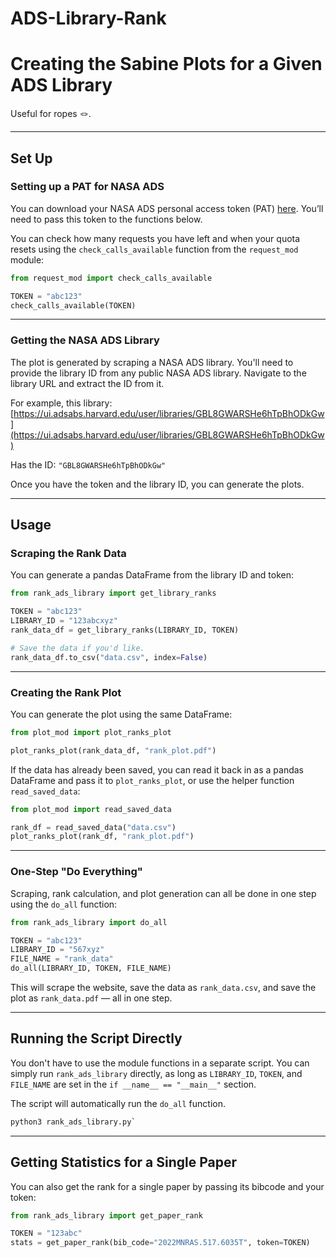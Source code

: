 # ADS-Library-Rank

# Creating the Sabine Plots for a Given ADS Library

Useful for ropes 🪢.

----------

## Set Up

### Setting up a PAT for NASA ADS

You can download your NASA ADS personal access token (PAT) [here](https://ui.adsabs.harvard.edu/user/settings/token). You’ll need to pass this token to the functions below.

You can check how many requests you have left and when your quota resets using the `check_calls_available` function from the `request_mod` module:

```python
from request_mod import check_calls_available

TOKEN = "abc123"
check_calls_available(TOKEN)

```
----------

### Getting the NASA ADS Library

The plot is generated by scraping a NASA ADS library. You'll need to provide the library ID from any public NASA ADS library. Navigate to the library URL and extract the ID from it.

For example, this library:  
[https://ui.adsabs.harvard.edu/user/libraries/GBL8GWARSHe6hTpBhODkGw](https://ui.adsabs.harvard.edu/user/libraries/GBL8GWARSHe6hTpBhODkGw)

Has the ID: `"GBL8GWARSHe6hTpBhODkGw"`

Once you have the token and the library ID, you can generate the plots.

----------

## Usage

### Scraping the Rank Data

You can generate a pandas DataFrame from the library ID and token:

```python
from rank_ads_library import get_library_ranks

TOKEN = "abc123"
LIBRARY_ID = "123abcxyz"
rank_data_df = get_library_ranks(LIBRARY_ID, TOKEN)

# Save the data if you'd like.
rank_data_df.to_csv("data.csv", index=False)

```
----------

### Creating the Rank Plot

You can generate the plot using the same DataFrame:

```python
from plot_mod import plot_ranks_plot

plot_ranks_plot(rank_data_df, "rank_plot.pdf")

```

If the data has already been saved, you can read it back in as a pandas DataFrame and pass it to `plot_ranks_plot`, or use the helper function `read_saved_data`:

```python
from plot_mod import read_saved_data

rank_df = read_saved_data("data.csv")
plot_ranks_plot(rank_df, "rank_plot.pdf")

```
----------

### One-Step "Do Everything"

Scraping, rank calculation, and plot generation can all be done in one step using the `do_all` function:

```python
from rank_ads_library import do_all

TOKEN = "abc123"
LIBRARY_ID = "567xyz"
FILE_NAME = "rank_data"
do_all(LIBRARY_ID, TOKEN, FILE_NAME)

```
This will scrape the website, save the data as `rank_data.csv`, and save the plot as `rank_data.pdf` — all in one step.

----------

## Running the Script Directly

You don't have to use the module functions in a separate script. You can simply run `rank_ads_library` directly, as long as `LIBRARY_ID`, `TOKEN`, and `FILE_NAME` are set in the `if __name__ == "__main__"` section.

The script will automatically run the `do_all` function.

```sh
python3 rank_ads_library.py` 
```
----------

## Getting Statistics for a Single Paper

You can also get the rank for a single paper by passing its bibcode and your token:

```python
from rank_ads_library import get_paper_rank

TOKEN = "123abc"
stats = get_paper_rank(bib_code="2022MNRAS.517.6035T", token=TOKEN)

```
